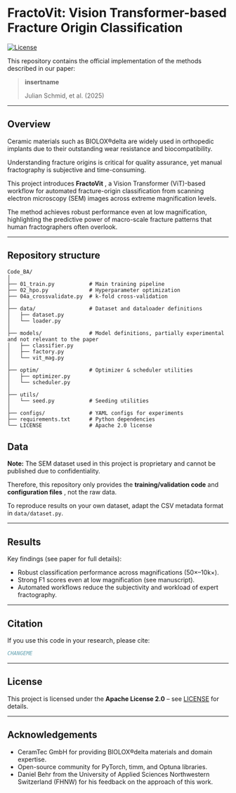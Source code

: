 # FractoVit: Vision Transformer-based Fracture Origin Classification

[![License](https://img.shields.io/badge/License-Apache_2.0-blue.svg)](LICENSE)

This repository contains the official implementation of the methods described in our paper:

> **insertname**
>
> Julian Schmid, et al. (2025)

---

## Overview

Ceramic materials such as BIOLOX®delta are widely used in orthopedic implants due to their outstanding wear resistance and biocompatibility.

Understanding fracture origins is critical for quality assurance, yet manual fractography is subjective and time-consuming.

This project introduces  **FractoVit** , a Vision Transformer (ViT)-based workflow for automated fracture-origin classification from scanning electron microscopy (SEM) images across extreme magnification levels.

The method achieves robust performance even at low magnification, highlighting the predictive power of macro-scale fracture patterns that human fractographers often overlook.

---

## Repository structure

```
Code_BA/
│
├── 01_train.py           # Main training pipeline
├── 02_hpo.py             # Hyperparameter optimization
├── 04a_crossvalidate.py  # k-fold cross-validation
│
├── data/                 # Dataset and dataloader definitions
│   ├── dataset.py
│   └── loader.py
│
├── models/               # Model definitions, partially experimental and not relevant to the paper
│   ├── classifier.py
│   ├── factory.py
│   └── vit_mag.py
│
├── optim/                # Optimizer & scheduler utilities
│   ├── optimizer.py
│   └── scheduler.py
│
├── utils/
│   └── seed.py           # Seeding utilities
│
├── configs/              # YAML configs for experiments
├── requirements.txt      # Python dependencies
└── LICENSE               # Apache 2.0 license
```

## Data

**Note:** The SEM dataset used in this project is proprietary and cannot be published due to confidentiality.

Therefore, this repository only provides the **training/validation code** and  **configuration files** , not the raw data.

To reproduce results on your own dataset, adapt the CSV metadata format in `data/dataset.py`.

---

## Results

Key findings (see paper for full details):

* Robust classification performance across magnifications (50×–10k×).
* Strong F1 scores even at low magnification (see manuscript).
* Automated workflows reduce the subjectivity and workload of expert fractography.

---

## Citation

If you use this code in your research, please cite:

```bibtex
CHANGEME
```

---

## License

This project is licensed under the **Apache License 2.0** – see [LICENSE](./LICENSE) for details.

---

## Acknowledgements

* CeramTec GmbH for providing BIOLOX®delta materials and domain expertise.
* Open-source community for PyTorch, timm, and Optuna libraries.
* Daniel Behr from the University of Applied Sciences Northwestern Switzerland (FHNW) for his feedback on the approach of this work.

